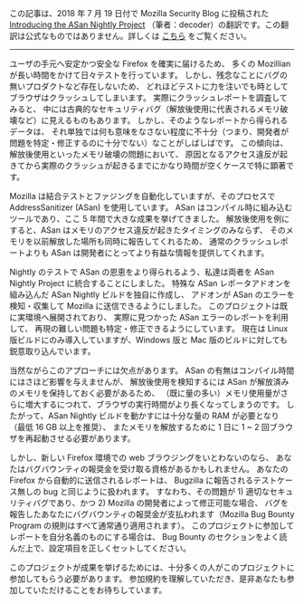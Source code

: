 この記事は、2018 年 7 月 19 日付で Mozilla Security Blog に投稿された
[Introducing the ASan Nightly Project](https://blog.mozilla.org/security/2018/07/19/introducing-the-asan-nightly-project/)
（筆者：decoder）の翻訳です。この翻訳は公式なものではありません。詳しくは
[こちら](http://mozsec-jp.hatenablog.jp/entry/2015/09/11/025027) をご覧ください。

---

ユーザの手元へ安定かつ安全な Firefox を確実に届けるため、
多くの Mozillian が長い時間をかけて日々テストを行っています。
しかし、残念なことにバグの無いプロダクトなど存在しないため、
どれほどテストに力を注いでも時としてブラウザはクラッシュしてしまいます。
実際にクラッシュレポートを調査してみると、
中には古典的なセキュリティバグ（解放後使用に代表されるメモリ破壊など）に見えるものもあります。
しかし、そのようなレポートから得られるデータは、
それ単独では何も意味をなさない程度に不十分（つまり、開発者が問題を特定・修正するのに十分でない）なことがしばしばです。
この傾向は、解放後使用といったメモリ破壊の問題において、
原因となるアクセス違反が起きてから実際のクラッシュが起きるまでにかなり時間が空くケースで特に顕著です。

Mozilla は結合テストとファジングを自動化していますが、そのプロセスで AddressSanitizer (ASan) を使用しています。
ASan はコンパイル時に組み込むツールであり、ここ 5 年間で大きな成果を挙げてきました。
解放後使用を例にすると、ASan はメモリのアクセス違反が起きたタイミングのみならず、
そのメモリを以前解放した場所も同時に報告してくれるため、
通常のクラッシュレポートよりも ASan は開発者にとってより有益な情報を提供してくれます。

Nightly のテストで ASan の恩恵をより得られるよう、私達は両者を ASan Nightly Project に統合することにしました。
特殊な ASan レポータアドオンを組み込んだ ASan Nightly ビルドを独自に作成し、
アドオンが ASan のエラーを検知・収集して Mozilla に送信できるようにしました。
このプロジェクトは既に実環境へ展開されており、 実際に見つかった ASan エラーのレポートを利用して、
再現の難しい問題も特定・修正できるようにしています。
現在は Linux 版ビルドにのみ導入していますが、Windows 版と Mac 版のビルドに対しても鋭意取り込んでいます。

当然ながらこのアプローチには欠点があります。
ASan の有無はコンパイル時間にはさほど影響を与えませんが、
解放後使用を検知するには ASan が解放済みのメモリを保持しておく必要があるため、
（既に量の多い）メモリ使用量がさらに増大するにつれて、ブラウザの実行時間がより長くなってしまうのです。
したがって、ASan Nightly ビルドを動かすには十分な量の RAM が必要となり（最低 16 GB 以上を推奨）、
またメモリを解放するために 1 日に 1 ~ 2 回ブラウザを再起動させる必要があります。

しかし、新しい Firefox 環境での web ブラウジングをいとわないのなら、
あなたはバグバウンティの報奨金を受け取る資格があるかもしれません。
あなたの Firefox から自動的に送信されるレポートは、
Bugzilla に報告されるテストケース無しの bug と同じように扱われます。
すなわち、その問題が 1) 適切なセキュリティバグであり、かつ 2) Mozilla の開発者によって修正可能な場合、
バグを報告したあなたにバグバウンティの報奨金が支払われます（Mozilla Bug Bounty Program
の規則はすべて通常通り適用されます）。
このプロジェクトに参加してレポートを自分名義のものにする場合は、
Bug Bounty のセクションをよく読んだ上で、設定項目を正しくセットしてください。

このプロジェクトが成果を挙げるためには、十分多くの人がこのプロジェクトに参加してもらう必要があります。
参加規約を理解していただき、是非あなたも参加していただけることをお待ちしています。
